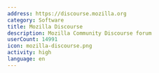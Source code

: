 ```yaml
---
address: https://discourse.mozilla.org
category: Software
title: Mozilla Discourse
description: Mozilla Community Discourse forum
userCount: 14991
icon: mozilla-discourse.png
activity: high
language: en
---
```

